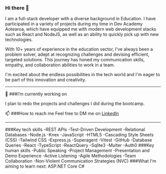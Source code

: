 ### Hi there 👋

I am a full-stack developer with a diverse background in Education. I have participated in a variety of projects during my time in Dev Academy Aotearoa, which have equipped me with modern web development stacks such as React and NodeJS, as well as an ability to quickly pick up with new technologies. 

With 10+ years of experience in the education sector, I've always been a problem solver, adept at recognizing challenges and devising efficient, targeted solutions. This journey has honed my communication skills, empathy, and collaboration abilities to work in a team. 

I'm excited about the endless possibilities in the tech world and I'm eager to be part of this innovation and creativity.

-------------

🔭 ###I’m currently working on

I plan to redo the projects and challenges I did during the bootcamp.

📫 ###How to reach me
Feel free to DM me on [LinkedIn](https://www.linkedin.com/in/willyangzzz/)

-------------
###Key tech skills
-REST APIs
-Test-Driven Development
-Relational Databases
-Node.js
-Knex
-JavaScript
-HTML5
-Cascading Style Sheets (CSS)
-Tailwind CSS
-Express.js
-Superagent
-Vitest
-GitHub
-Database Queries
-React
-TypeScript
-ReactQuery
-Sqlite3
-Multer
-Auth0
###Key human skills
-Public Speaking
-Project Management
-Presentation and Demo Experience
-Active Listening
-Agile Methodologies
-Team Collaboration
-Non-Violent Communication Strategies (NVC)
###What I'm aiming to learn next:
ASP.NET Core
C#



